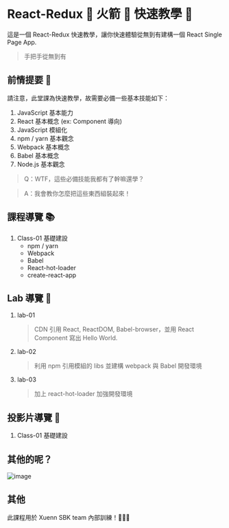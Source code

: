 # React-Redux :rocket: 火箭 :rocket: 快速教學 :metal:

這是一個 React-Redux 快速教學，讓你快速體驗從無到有建構一個 React Single Page App.

> 手把手從無到有

## 前情提要 :speech_balloon:

請注意，此堂課為快速教學，故需要必備一些基本技能如下：

1. JavaScript 基本能力
2. React 基本概念 (ex: Component 導向)
3. JavaScript 模組化
4. npm / yarn 基本觀念
5. Webpack 基本概念
6. Babel 基本概念
7. Node.js 基本觀念

> Q：WTF，這些必備技能我都有了幹嘛還學？

> A：我會教你怎麼把這些東西組裝起來！

## 課程導覽 :books:

1. Class-01 基礎建設
    - npm / yarn
    - Webpack
    - Babel
    - React-hot-loader
    - create-react-app

## Lab 導覽 :wrench:

1. lab-01 
    > CDN 引用 React, ReactDOM, Babel-browser，並用 React Component 寫出 Hello World.
2. lab-02
    > 利用 npm 引用模組的 libs 並建構 webpack 與 Babel 開發環境
3. lab-03
    > 加上 react-hot-loader 加強開發環境

## 投影片導覽 :page_with_curl:

1. Class-01 基礎建設

## 其他的呢？

![image]('https://cdn.rawgit.com/mvpdw06/React-Redux-rocket/f36259d4/img/TO_BE_CONTINUED.png')

## 其他

此課程用於 Xuenn SBK team 內部訓練！:metal::metal::metal: